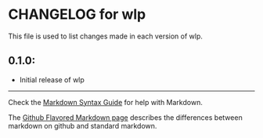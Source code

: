 # CHANGELOG for wlp

This file is used to list changes made in each version of wlp.

## 0.1.0:

* Initial release of wlp

- - -
Check the [Markdown Syntax Guide](http://daringfireball.net/projects/markdown/syntax) for help with Markdown.

The [Github Flavored Markdown page](http://github.github.com/github-flavored-markdown/) describes the differences between markdown on github and standard markdown.
